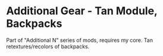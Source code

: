 # Additional Gear - Tan Module, Backpacks
Part of "Additional N" series of mods, requires my core. Tan retextures/recolors of backpacks.
